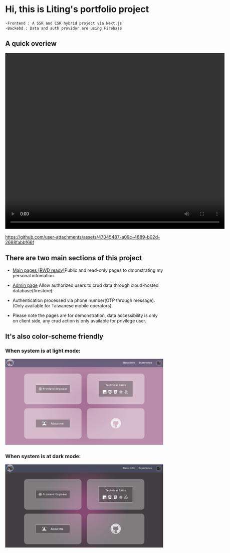 # Hi, this is Liting's portfolio project

    -Frontend : A SSR and CSR hybrid project via Next.js
    -Backebd : Data and auth providor are using Firebase
    
## A quick overiew
<video width="700" height="560" controls>
  <source src="cypress/videos/layout.spec.cy.js.mp4" type="video/mp4">
</video>


https://github.com/user-attachments/assets/47045487-a09c-4889-b02d-2688fabbf66f



## There are two main sections of this project

- [Main pages (RWD ready)](https://liting-cv.vercel.app/)Public and read-only pages to dmonstrating my personal infomation.

- [Admin page](https://liting-cv.vercel.app/admin)
  Allow authorized users to crud data through cloud-hosted database(firestore).
- Authentication processed via phone number(OTP through message).(Only available for Taiwanese mobile operators).
- Please note the pages are for demonstration, data accessibility is only on client side, any crud action is only available for privilege user.
  
## It's also color-scheme friendly 



### When system is at light mode: 

![light mode](public/light1.png "light mode")

### When system is at dark mode: 

![dark mode](public/dark1.png "dark mode")
